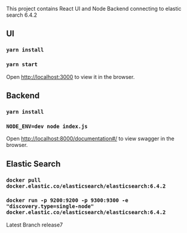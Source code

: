 This project contains React UI and Node Backend connecting to elastic search 6.4.2

## UI

### `yarn install`
### `yarn start`
Open [http://localhost:3000](http://localhost:3000) to view it in the browser.

## Backend

### `yarn install`
### `NODE_ENV=dev node index.js`
Open [http://localhost:8000/documentation#/](http://localhost:8000/documentation#/) to view swagger in the browser.

## Elastic Search

### `docker pull docker.elastic.co/elasticsearch/elasticsearch:6.4.2`
### `docker run -p 9200:9200 -p 9300:9300 -e "discovery.type=single-node" docker.elastic.co/elasticsearch/elasticsearch:6.4.2`

Latest Branch release7